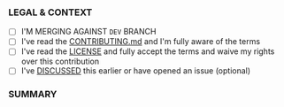 ### LEGAL & CONTEXT
- [ ] I'M MERGING AGAINST `DEV` BRANCH
- [ ] I've read the [CONTRIBUTING.md](../blob/main/CONTRIBUTING.md) and I'm fully aware of the terms
- [ ] I've read the [LICENSE](../blob/main/LICENSE) and fully accept the terms and waive my rights over this contribution
- [ ] I've [DISCUSSED](../discussions) this earlier or have opened an issue (optional)

### SUMMARY
